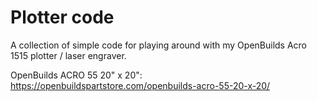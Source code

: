 # Plotter code

A collection of simple code for playing around with my OpenBuilds Acro 1515 plotter / laser engraver.


OpenBuilds ACRO 55 20" x 20": https://openbuildspartstore.com/openbuilds-acro-55-20-x-20/

